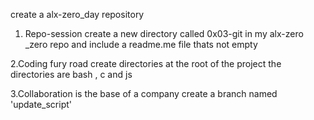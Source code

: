 create a alx-zero_day repository 

1. Repo-session
create a new directory called 0x03-git in my alx-zero
_zero repo and include a readme.me file thats not empty

2.Coding fury road 
create directories at the root of the project the directories
are bash , c and js

3.Collaboration is the base of a company 
create a branch named 'update_script' 

